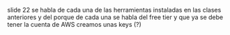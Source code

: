 slide 22
se habla de cada una de las herramientas instaladas en las clases anteriores y del porque de cada una
se habla del free tier y que ya se debe tener la cuenta de AWS
creamos unas keys (?)